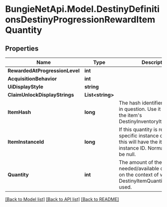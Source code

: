 # BungieNetApi.Model.DestinyDefinitionsDestinyProgressionRewardItemQuantity
## Properties

Name | Type | Description | Notes
------------ | ------------- | ------------- | -------------
**RewardedAtProgressionLevel** | **int** |  | [optional] 
**AcquisitionBehavior** | **int** |  | [optional] 
**UiDisplayStyle** | **string** |  | [optional] 
**ClaimUnlockDisplayStrings** | **List&lt;string&gt;** |  | [optional] 
**ItemHash** | **long** | The hash identifier for the item in question. Use it to look up the item&#39;s DestinyInventoryItemDefinition. | [optional] 
**ItemInstanceId** | **long** | If this quantity is referring to a specific instance of an item, this will have the item&#39;s instance ID. Normally, this will be null. | [optional] 
**Quantity** | **int** | The amount of the item needed/available depending on the context of where DestinyItemQuantity is being used. | [optional] 

[[Back to Model list]](../README.md#documentation-for-models) [[Back to API list]](../README.md#documentation-for-api-endpoints) [[Back to README]](../README.md)

